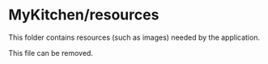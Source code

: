 # MyKitchen/resources

This folder contains resources (such as images) needed by the application. 

This file can be removed.
